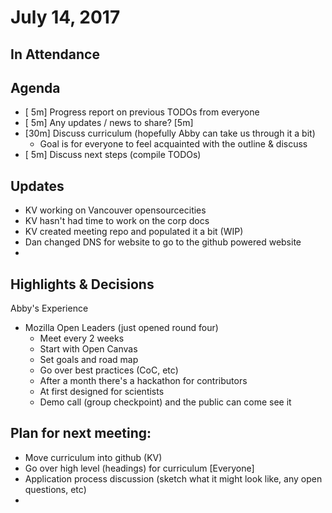 # July 14, 2017

## In Attendance

## Agenda

- [ 5m] Progress report on previous TODOs from everyone
- [ 5m] Any updates / news to share? [5m]
- [30m] Discuss curriculum (hopefully Abby can take us through it a bit)
  - Goal is for everyone to feel acquainted with the outline  & discuss
- [ 5m] Discuss next steps (compile TODOs)

## Updates

- KV working on Vancouver opensourcecities
- KV hasn't had time to work on the corp docs
- KV created meeting repo and populated it a bit (WIP)
- Dan changed DNS for website to go to the github powered website
-

## Highlights & Decisions

Abby's Experience

- Mozilla Open Leaders (just opened round four)
  - Meet every 2 weeks
  - Start with Open Canvas
  - Set goals and road map
  - Go over best practices (CoC, etc)
  - After a month there's a hackathon for contributors
  - At first designed for scientists
  - Demo call (group checkpoint) and the public can come see it

## Plan for next meeting:

- Move curriculum into github (KV)
- Go over high level (headings) for curriculum [Everyone]
- Application process discussion (sketch what it might look like, any open questions, etc)
-



